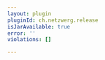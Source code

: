```yaml
---
layout: plugin
pluginId: ch.netzwerg.release
isJarAvailable: true
error: ''
violations: []

---
```

